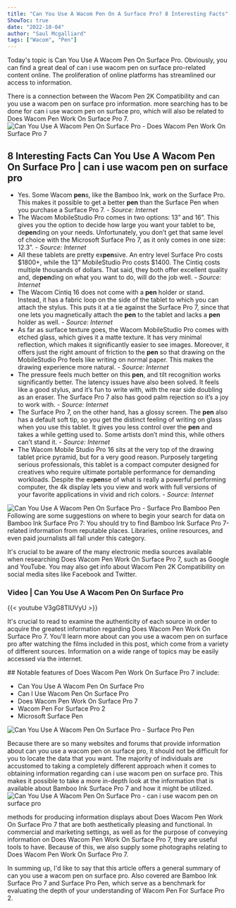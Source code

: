 ```yaml
---
title: "Can You Use A Wacom Pen On A Surface Pro? 8 Interesting Facts"
ShowToc: true 
date: "2022-10-04"
author: "Saul Mcgalliard" 
tags: ["Wacom", "Pen"]
---
```


Today's topic is Can You Use A Wacom Pen On Surface Pro. Obviously, you can find a great deal of can i use wacom pen on surface pro-related content online. The proliferation of online platforms has streamlined our access to information.

There is a connection between the Wacom Pen 2K Compatibility and can you use a wacom pen on surface pro information. more searching has to be done for can i use wacom pen on surface pro, which will also be related to Does Wacom Pen Work On Surface Pro 7.
<img loading="lazy" src="http://blog.brandedlogodesigns.com/wp-content/uploads/2017/01/Dell-Canvas-Wacom-Cintiq.jpg" onerror="this.onerror=null;this.src='https://blogger.googleusercontent.com/img/a/AVvXsEhe7F7TRXHtjiKvHb5vS7DmnxvpHiDyoYyYvm1nHB3Qp2_w3BnM6A2eq4v7FYxCC9bfZt3a9vIMtAYEKUiaDQbHMg-ViyGmRIj39MLp0bGFfgfYw1Dc9q_H-T0wiTm3l0Uq42dETrN9eC8aGJ9_IORZsxST1AcLR7np1koOfcc7tnHa4S8Mwz_xD9d0=s16000';" alt="Can You Use A Wacom Pen On Surface Pro - Does Wacom Pen Work On Surface Pro 7" >

## 8 Interesting Facts Can You Use A Wacom Pen On Surface Pro | can i use wacom pen on surface pro
-   Yes. Some Wacom **pen**s, like the Bamboo Ink, work on the Surface Pro. This makes it possible to get a better **pen** than the Surface Pen when you purchase a Surface Pro 7. - <cite>Source: Internet</cite>
-   The Wacom MobileStudio Pro comes in two options: 13” and 16”. This gives you the option to decide how large you want your tablet to be, de**pen**ding on your needs. Unfortunately, you don’t get that same level of choice with the Microsoft Surface Pro 7, as it only comes in one size: 12.3”. - <cite>Source: Internet</cite>
-   All these tablets are pretty ex**pen**sive. An entry level Surface Pro costs $1800+, while the 13” MobileStudio Pro costs $1400. The Cintiq costs multiple thousands of dollars. That said, they both offer excellent quality and, de**pen**ding on what you want to do, will do the job well. - <cite>Source: Internet</cite>
-   The Wacom Cintiq 16 does not come with a **pen** holder or stand. Instead, it has a fabric loop on the side of the tablet to which you can attach the stylus. This puts it at a tie against the Surface Pro 7, since that one lets you magnetically attach the **pen** to the tablet and lacks a **pen** holder as well. - <cite>Source: Internet</cite>
-   As far as surface texture goes, the Wacom MobileStudio Pro comes with etched glass, which gives it a matte texture. It has very minimal reflection, which makes it significantly easier to see images. Moreover, it offers just the right amount of friction to the **pen** so that drawing on the MobileStudio Pro feels like writing on normal paper. This makes the drawing experience more natural. - <cite>Source: Internet</cite>
-   The pressure feels much better on this **pen**, and tilt recognition works significantly better. The latency issues have also been solved. It feels like a good stylus, and it’s fun to write with, with the rear side doubling as an eraser. The Surface Pro 7 also has good palm rejection so it’s a joy to work with. - <cite>Source: Internet</cite>
-   The Surface Pro 7, on the other hand, has a glossy screen. The **pen** also has a default soft tip, so you get the distinct feeling of writing on glass when you use this tablet. It gives you less control over the **pen** and takes a while getting used to. Some artists don’t mind this, while others can’t stand it. - <cite>Source: Internet</cite>
-   The Wacom Mobile Studio Pro 16 sits at the very top of the drawing tablet price pyramid, but for a very good reason. Purposely targeting serious professionals, this tablet is a compact computer designed for creatives who require ultimate portable performance for demanding workloads. Despite the ex**pen**se of what is really a powerful performing computer, the 4k display lets you view and work with full versions of your favorite applications in vivid and rich colors. - <cite>Source: Internet</cite>


<img loading="lazy" src="https://cdn.surfacetip.com/wp-content/uploads/2018/12/screenshot-on-surface-laptop-2.jpg" onerror="this.onerror=null;this.src='https://blogger.googleusercontent.com/img/a/AVvXsEhe7F7TRXHtjiKvHb5vS7DmnxvpHiDyoYyYvm1nHB3Qp2_w3BnM6A2eq4v7FYxCC9bfZt3a9vIMtAYEKUiaDQbHMg-ViyGmRIj39MLp0bGFfgfYw1Dc9q_H-T0wiTm3l0Uq42dETrN9eC8aGJ9_IORZsxST1AcLR7np1koOfcc7tnHa4S8Mwz_xD9d0=s16000';" alt="Can You Use A Wacom Pen On Surface Pro - Surface Pro Bamboo Pen" >
Following are some suggestions on where to begin your search for data on Bamboo Ink Surface Pro 7:
You should try to find Bamboo Ink Surface Pro 7-related information from reputable places. Libraries, online resources, and even paid journalists all fall under this category.

It's crucial to be aware of the many electronic media sources available when researching Does Wacom Pen Work On Surface Pro 7, such as Google and YouTube. You may also get info about Wacom Pen 2K Compatibility on social media sites like Facebook and Twitter.

### Video | Can You Use A Wacom Pen On Surface Pro
{{< youtube V3gG8TlUVyU >}} 


It's crucial to read to examine the authenticity of each source in order to acquire the greatest information regarding Does Wacom Pen Work On Surface Pro 7.
You'll learn more about can you use a wacom pen on surface pro after watching the films included in this post, which come from a variety of different sources. Information on a wide range of topics may be easily accessed via the internet.
<script async="async" data-cfasync="false" src="//normallydemandedalter.com/fe63df3c5408708b15d8dc3d9b206b31/invoke.js"></script>
<div id="container-fe63df3c5408708b15d8dc3d9b206b31"></div>
## Notable features of Does Wacom Pen Work On Surface Pro 7 include:

- Can You Use A Wacom Pen On Surface Pro
- Can I Use Wacom Pen On Surface Pro
- Does Wacom Pen Work On Surface Pro 7
- Wacom Pen For Surface Pro 2
- Microsoft Surface Pen

 <img loading="lazy" src="https://thegadgetflow.com/wp-content/uploads/2019/10/Microsoft-Surface-Pro-7-2-in-1-Laptop-04-1200x800.jpeg" onerror="this.onerror=null;this.src='https://blogger.googleusercontent.com/img/a/AVvXsEhe7F7TRXHtjiKvHb5vS7DmnxvpHiDyoYyYvm1nHB3Qp2_w3BnM6A2eq4v7FYxCC9bfZt3a9vIMtAYEKUiaDQbHMg-ViyGmRIj39MLp0bGFfgfYw1Dc9q_H-T0wiTm3l0Uq42dETrN9eC8aGJ9_IORZsxST1AcLR7np1koOfcc7tnHa4S8Mwz_xD9d0=s16000';" alt="Can You Use A Wacom Pen On Surface Pro - Surface Pro Pen" >

Because there are so many websites and forums that provide information about can you use a wacom pen on surface pro, it should not be difficult for you to locate the data that you want.
The majority of individuals are accustomed to taking a completely different approach when it comes to obtaining information regarding can i use wacom pen on surface pro. This makes it possible to take a more in-depth look at the information that is available about Bamboo Ink Surface Pro 7 and how it might be utilized.
<img loading="lazy" src="http://images.techhive.com/images/article/2015/10/dsc03178-100624020-orig.jpg" onerror="this.onerror=null;this.src='https://blogger.googleusercontent.com/img/a/AVvXsEhe7F7TRXHtjiKvHb5vS7DmnxvpHiDyoYyYvm1nHB3Qp2_w3BnM6A2eq4v7FYxCC9bfZt3a9vIMtAYEKUiaDQbHMg-ViyGmRIj39MLp0bGFfgfYw1Dc9q_H-T0wiTm3l0Uq42dETrN9eC8aGJ9_IORZsxST1AcLR7np1koOfcc7tnHa4S8Mwz_xD9d0=s16000';" alt="Can You Use A Wacom Pen On Surface Pro - can i use wacom pen on surface pro" >

methods for producing information displays about Does Wacom Pen Work On Surface Pro 7 that are both aesthetically pleasing and functional. In commercial and marketing settings, as well as for the purpose of conveying information on Does Wacom Pen Work On Surface Pro 7, they are useful tools to have. Because of this, we also supply some photographs relating to Does Wacom Pen Work On Surface Pro 7.

In summing up, I'd like to say that this article offers a general summary of can you use a wacom pen on surface pro. Also covered are Bamboo Ink Surface Pro 7 and Surface Pro Pen, which serve as a benchmark for evaluating the depth of your understanding of Wacom Pen For Surface Pro 2.
	

